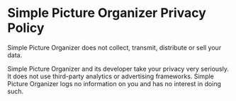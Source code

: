 # Simple Picture Organizer Privacy Policy

Simple Picture Organizer does not collect, transmit, distribute or sell your data.

Simple Picture Organizer and its developer take your privacy very seriously. It does not use third-party analytics or advertising frameworks. Simple Picture Organizer logs no information on you and has no interest in doing such. 
